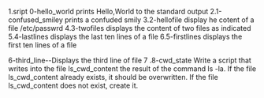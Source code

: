 1.sript 0-hello_world
prints Hello,World to the standard output
2.1-confused_smiley
prints a confuded smily
3.2-hellofile
display he cotent of a file /etc/passwrd
4.3-twofiles
displays the content of two files as indicated
5.4-lastlines
displays the last ten lines of a file 
6.5-firstlines
displays the first ten lines of a file

6-third_line--Displays the third line of file
7 .8-cwd_state
Write a script that writes into the file ls_cwd_content the result of the command ls -la. If the file ls_cwd_content already exists, it should be overwritten. If the file ls_cwd_content does not exist, create it.
